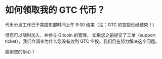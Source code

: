 # 如何领取我的 GTC 代币？

代币分发工作已于美国东部时间上午 9:00 结束（注：GTC 的空投已经结束！）

但您可以随时加入，并参与 Gitcoin 的管理。 如果您之前提交了工单（support ticket），我们会调查为什么您没有收到 GTC 空投。我们仍在努力解决这个问题。

感谢您的耐心！
